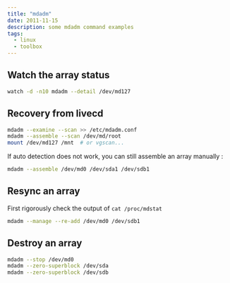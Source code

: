```yaml
---
title: "mdadm"
date: 2011-11-15
description: some mdadm command examples
tags:
  - linux
  - toolbox
---
```


## Watch the array status

```sh
watch -d -n10 mdadm --detail /dev/md127
```

## Recovery from livecd

```sh
mdadm --examine --scan >> /etc/mdadm.conf
mdadm --assemble --scan /dev/md/root
mount /dev/md127 /mnt  # or vgscan...
```

If auto detection does not work, you can still assemble an array manually :
```sh
mdadm --assemble /dev/md0 /dev/sda1 /dev/sdb1 
```

## Resync an array

First rigorously check the output of `cat /proc/mdstat`
```sh
mdadm --manage --re-add /dev/md0 /dev/sdb1
```

## Destroy an array

```sh
mdadm --stop /dev/md0
mdadm --zero-superblock /dev/sda
mdadm --zero-superblock /dev/sdb
```
